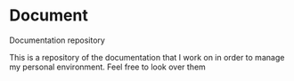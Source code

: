 # Document
Documentation repository

This is a repository of the documentation that I work on in order to manage my personal environment.  Feel free to look over them
